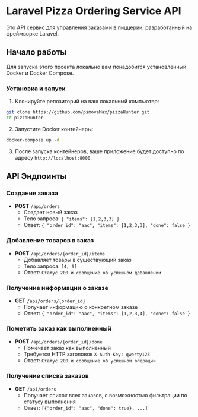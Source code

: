 
# Laravel Pizza Ordering Service API

Это API сервис для управления заказами в пиццерии, разработанный на фреймворке Laravel.

## Начало работы

Для запуска этого проекта локально вам понадобится установленный Docker и Docker Compose.

### Установка и запуск

1. Клонируйте репозиторий на ваш локальный компьютер:

```bash
git clone https://github.com/psmoveMax/pizzaHunter.git
cd pizzaHunter
```

2. Запустите Docker контейнеры:

```bash
docker-compose up -d
```

3. После запуска контейнеров, ваше приложение будет доступно по адресу `http://localhost:8000`.

## API Эндпоинты

### Создание заказа

- **POST** `/api/orders`
  - Создает новый заказ
  - Тело запроса: `{ "items": [1,2,3,3] }`
  - Ответ: `{ "order_id": "aac", "items": [1,2,3,3], "done": false }`

### Добавление товаров в заказ

- **POST** `/api/orders/{order_id}/items`
  - Добавляет товары в существующий заказ
  - Тело запроса: `[4, 5]`
  - Ответ: `Статус 200 и сообщение об успешном добавлении`

### Получение информации о заказе

- **GET** `/api/orders/{order_id}`
  - Получает информацию о конкретном заказе
  - Ответ: `{ "order_id": "aac", "items": [1,2,3,4], "done": false }`

### Пометить заказ как выполненный

- **POST** `/api/orders/{order_id}/done`
  - Помечает заказ как выполненный
  - Требуется HTTP заголовок `X-Auth-Key: qwerty123`
  - Ответ: `Статус 200 и сообщение об успешной операции`

### Получение списка заказов

- **GET** `/api/orders`
  - Получает список всех заказов, с возможностью фильтрации по статусу выполнения
  - Ответ: `[{"order_id": "aac", "done": true}, ...]`

